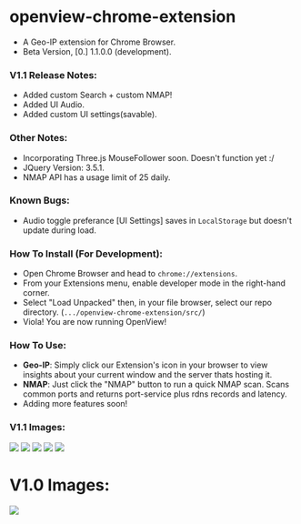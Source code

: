 # openview-chrome-extension
- A Geo-IP extension for Chrome Browser.
- Beta Version, [0.] 1.1.0.0 (development).


### V1.1 Release Notes:
- Added custom Search + custom NMAP!
- Added UI Audio.
- Added custom UI settings(savable).

### Other Notes:
- Incorporating Three.js MouseFollower soon. Doesn't function yet :/
- JQuery Version: 3.5.1.
- NMAP API has a usage limit of 25 daily.

### Known Bugs:
- Audio toggle preferance [UI Settings] saves in `LocalStorage` but doesn't update during load.

### How To Install (For Development):
- Open Chrome Browser and head to `chrome://extensions`.
- From your Extensions menu, enable developer mode in the right-hand corner.
- Select "Load Unpacked" then, in your file browser, select our repo directory. (`.../openview-chrome-extension/src/`)
- Viola! You are now running OpenView!

### How To Use:
- **Geo-IP**: Simply click our Extension's icon in your browser to view insights about your current window and the server thats hosting it.
- **NMAP**: Just click the "NMAP" button to run a quick NMAP scan. Scans common ports and returns port-service plus rdns records and latency.
- Adding more features soon!

### V1.1 Images:
![](https://cdn.discordapp.com/attachments/635539301790384171/717634580252983436/1.png)
![](https://cdn.discordapp.com/attachments/635539301790384171/717634582744399882/2.png)
![](https://cdn.discordapp.com/attachments/635539301790384171/717634584002428938/3.png)
![](https://cdn.discordapp.com/attachments/635539301790384171/717634586238124112/4.png)
![](https://cdn.discordapp.com/attachments/635539301790384171/717634588033286174/5.png)

# V1.0 Images:
![](https://cdn.discordapp.com/attachments/635539301790384171/716817305811550248/asdfasadgfhfasf.png)
